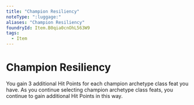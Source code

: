 ```yaml
---
title: "Champion Resiliency"
noteType: ":luggage:"
aliases: "Champion Resiliency"
foundryId: Item.B0qia0cnOhL563W9
tags:
  - Item
---
```


# Champion Resiliency

You gain 3 additional Hit Points for each champion archetype class feat you have. As you continue selecting champion archetype class feats, you continue to gain additional Hit Points in this way.
